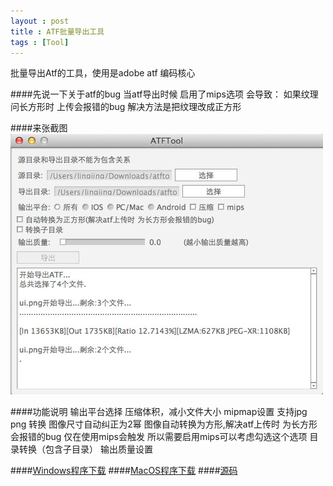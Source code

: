 ```yaml
---
layout : post
title : ATF批量导出工具
tags : [Tool]
---
```


批量导出Atf的工具，使用是adobe atf 编码核心

####先说一下关于atf的bug
	当atf导出时候 启用了mips选项 会导致：
	如果纹理问长方形时 上传会报错的bug
	解决方法是把纹理改成正方形

####来张截图
<img src="/assets/images/atftool_view.jpg" alt="截图" class="img-rounded">

####功能说明
	输出平台选择
	压缩体积，减小文件大小
	mipmap设置
	支持jpg png 转换
	图像尺寸自动纠正为2幂
	图像自动转换为方形,解决atf上传时 为长方形会报错的bug 仅在使用mips会触发 所以需要启用mips可以考虑勾选这个选项
	目录转换（包含子目录）
	输出质量设置

####[Windows程序下载](http://url.cn/W5uNfs)
####[MacOS程序下载](http://url.cn/WP2K25)
####[源码](https://github.com/zmLiu/ATFTool)
	
